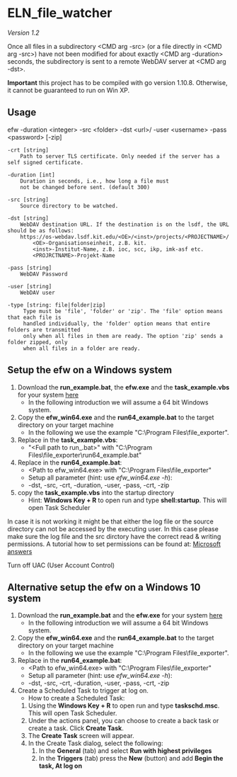 # ELN_file_watcher
*Version 1.2*

Once all files in a subdirectory <CMD arg -src> 
(or a file directly in <CMD arg -src>) have not been
modified for about exactly <CMD arg -duration> seconds,
the subdirectory is sent to a remote WebDAV server at <CMD arg -dst>.

**Important** this project has to be compiled with go version 1.10.8. Otherwise, it cannot be guaranteed to run on Win XP.

## Usage

efw -duration &lt;integer&gt; -src &lt;folder&gt; -dst &lt;url&gt;/ -user &lt;username&gt; -pass &lt;password&gt; [-zip]

    -crt [string]
        Path to server TLS certificate. Only needed if the server has a self signed certificate.
    
    -duration [int]
        Duration in seconds, i.e., how long a file must
        not be changed before sent. (default 300)
    
    -src [string]
        Source directory to be watched.
    
    -dst [string]
        WebDAV destination URL. If the destination is on the lsdf, the URL should be as follows:
        https://os-webdav.lsdf.kit.edu/<OE>/<inst>/projects/<PROJECTNAME>/
            <OE>-Organisationseinheit, z.B. kit.
            <inst>-Institut-Name, z.B. ioc, scc, ikp, imk-asf etc.
            <PROJRCTNAME>-Projekt-Name

    -pass [string]
        WebDAV Password

    -user [string]
        WebDAV user
  
    -type [string: file|folder|zip]
         Type must be 'file', 'folder' or 'zip'. The 'file' option means that each file is 
         handled individually, the 'folder' option means that entire folders are transmitted
         only when all files in them are ready. The option 'zip' sends a folder zipped, only
         when all files in a folder are ready.

## Setup the efw on a Windows system
1) Download the **run_example.bat**, the **efw.exe** and the **task_example.vbs** for your system [here](https://github.com/ComPlat/ELN_file_watcher/releases/tag/latest)
   - In the following introduction we will assume a 64 bit Windows system.
2) Copy the **efw_win64.exe** and the **run64_example.bat** to the target directory on your target machine
   - In the following we use the example "C:\Program Files\file_exporter".
3) Replace in the **task_example.vbs**:
   - "&lt;Full path to run_.bat&gt;" with "C:\Program Files\file_exporter\run64_example.bat"
4) Replace in the **run64_example.bat**:
   - &lt;Path to efw_win64.exe&gt; with "C:\Program Files\file_exporter\"
   - Setup all parameter (hint: use _efw_win64.exe -h_):
   - -dst, -src, -crt, -duration, -user, -pass, -crt, -zip
5) copy the **task_example.vbs** into the startup directory
   - Hint: **Windows Key + R** to open run and type **shell:startup**. This will open Task Scheduler

In case it is not working it might be that either the log file or the source directory can not be accessed by the executing user. In this case please make sure the log file and the src dirctory have the correct read & writing permissions.
A tutorial how to set permissions can be found at: [Microsoft answers](https://answers.microsoft.com/en-us/windows/forum/all/give-permissions-to-files-and-folders-in-windows/78ee562c-a21f-4a32-8691-73aac1415373)

Turn off UAC (User Account Control)


## Alternative setup the efw on a Windows 10 system
1) Download the **run_example.bat** and the **efw.exe** for your system [here](https://github.com/ComPlat/ELN_file_watcher/releases/tag/latest)
   - In the following introduction we will assume a 64 bit Windows system.
2) Copy the **efw_win64.exe** and the **run64_example.bat** to the target directory on your target machine
   - In the following we use the example "C:\Program Files\file_exporter".
3) Replace in the **run64_example.bat**:
   - &lt;Path to efw_win64.exe&gt; with "C:\Program Files\file_exporter\"
   - Setup all parameter (hint: use _efw_win64.exe -h_):
   - -dst, -src, -crt, -duration, -user, -pass, -crt, -zip
4) Create a Scheduled Task to trigger at log on.
   - How to create a Scheduled Task:
   1) Using the **Windows Key + R** to open run and type **taskschd.msc**. This will open Task Scheduler.
   2) Under the actions panel, you can choose to create a back task or create a task. Click **Create Task**.
   3) The **Create Task** screen will appear.
   4) In the Create Task dialog, select the following:
      1) In the **General** (tab) and select **Run with highest privileges**
      2) In the **Triggers** (tab) press the **New** (button) and add **Begin the task, At log on**




  

